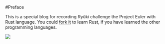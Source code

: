 ﻿#Preface

This is a special blog for recording Ryûki challenge the Project Euler with Rust language.
You could [fork it](https://github.com/3442853561/Euler-Rust) to learn Rust,
if you have learned the other programming languages.

![](https://projecteuler.net/profile/3442853561.png)

